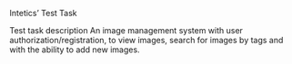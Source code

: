 Intetics’ Test Task

Test task description
 An image management system with user authorization/registration, to view images, search for images by tags and with the ability to add new images.
